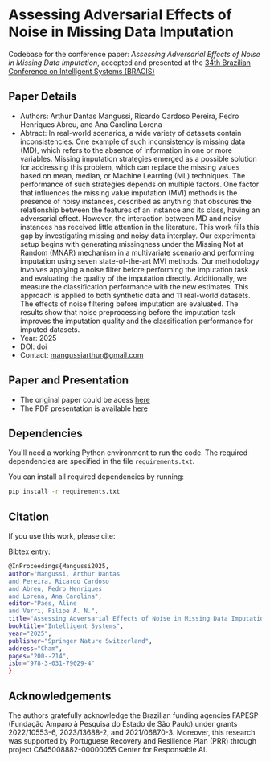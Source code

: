 # Assessing Adversarial Effects of Noise in Missing Data Imputation

Codebase for the conference paper: *Assessing Adversarial Effects of Noise in Missing Data Imputation*, accepted and presented at the [34th Brazilian Conference on Intelligent Systems (BRACIS)](https://bracis.sbc.org.br/2024/34th-brazilian-conference-on-intelligent-systems-bracis/)

## Paper Details
- Authors: Arthur Dantas Mangussi, Ricardo Cardoso Pereira, Pedro Henriques Abreu, and Ana Carolina Lorena
- Abtract: In real-world scenarios, a wide variety of datasets contain inconsistencies. 
One example of such inconsistency is missing data (MD),
which refers to the absence of information in one or more variables. Missing
imputation strategies emerged as a possible solution for addressing
this problem, which can replace the missing values based on mean, median,
or Machine Learning (ML) techniques. The performance of such
strategies depends on multiple factors. One factor that influences the
missing value imputation (MVI) methods is the presence of noisy instances,
described as anything that obscures the relationship between
the features of an instance and its class, having an adversarial effect.
However, the interaction between MD and noisy instances has received
little attention in the literature. This work fills this gap by investigating
missing and noisy data interplay. Our experimental setup begins
with generating missingness under the Missing Not at Random (MNAR)
mechanism in a multivariate scenario and performing imputation using
seven state-of-the-art MVI methods. Our methodology involves applying
a noise filter before performing the imputation task and evaluating the
quality of the imputation directly. Additionally, we measure the classification
performance with the new estimates. This approach is applied
to both synthetic data and 11 real-world datasets. The effects of noise
filtering before imputation are evaluated. The results show that noise
preprocessing before the imputation task improves the imputation quality
and the classification performance for imputed datasets.
- Year: 2025
- DOI: [doi](https://doi.org/10.1007/978-3-031-79029-4_14)
- Contact: mangussiarthur@gmail.com

## Paper and Presentation
- The original paper could be acess [here](presentations/BRACIS_2024.pdf)
- The PDF presentation is available [here](presentations/Apresentação_BRACIS2024.pdf)

## Dependencies
You'll need a working Python environment to run the code. The required dependencies are specified in the file `requirements.txt`.

You can install all required dependencies by running:
```bash
pip install -r requirements.txt
```

## Citation
If you use this work, please cite:

Bibtex entry:
```bash
@InProceedings{Mangussi2025,
author="Mangussi, Arthur Dantas
and Pereira, Ricardo Cardoso
and Abreu, Pedro Henriques
and Lorena, Ana Carolina",
editor="Paes, Aline
and Verri, Filipe A. N.",
title="Assessing Adversarial Effects of Noise in Missing Data Imputation",
booktitle="Intelligent Systems",
year="2025",
publisher="Springer Nature Switzerland",
address="Cham",
pages="200--214",
isbn="978-3-031-79029-4"
}
```
## Acknowledgements
The authors gratefully acknowledge the Brazilian funding agencies FAPESP (Fundação Amparo à Pesquisa do Estado de São Paulo) under grants 2022/10553-6, 2023/13688-2, and 2021/06870-3. Moreover, this research was supported by Portuguese Recovery and Resilience Plan (PRR) through project C645008882-00000055 Center for Responsable AI.
